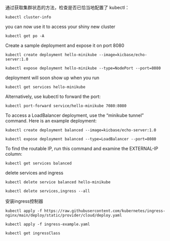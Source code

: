 通过获取集群状态的方法，检查是否已恰当地配置了 kubectl：

```
kubectl cluster-info
```

you can now use it to access your shiny new cluster
```
kubectl get po -A
```
Create a sample deployment and expose it on port 8080
```
kubectl create deployment hello-minikube --image=kicbase/echo-server:1.0
```
```
kubectl expose deployment hello-minikube --type=NodePort --port=8080
```
deployment will soon show up when you run
```
kubectl get services hello-minikube
```
Alternatively, use kubectl to forward the port:
```
kubectl port-forward service/hello-minikube 7080:8080
```

To access a LoadBalancer deployment, use the “minikube tunnel” command. Here is an example deployment:

`kubectl create deployment balanced --image=kicbase/echo-server:1.0`

`kubectl expose deployment balanced --type=LoadBalancer --port=8080`

To find the routable IP, run this command and examine the EXTERNAL-IP column:

`kubectl get services balanced`

delete services and ingress

`kubectl delete service balanced hello-minikube`

`kubectl delete services,ingress --all`

安装ingress控制器

`kubectl apply -f https://raw.githubusercontent.com/kubernetes/ingress-nginx/main/deploy/static/provider/cloud/deploy.yaml`

`kubectl apply -f ingress-example.yaml`

`kubectl get ingressClass`

